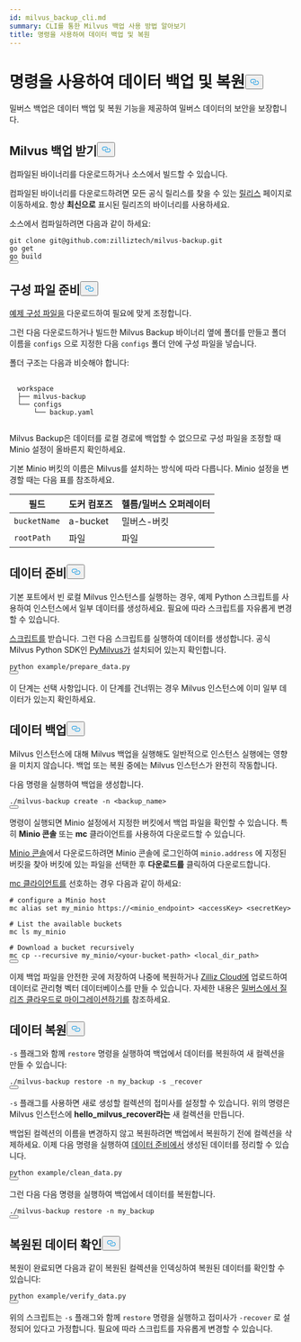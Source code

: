 ```yaml
---
id: milvus_backup_cli.md
summary: CLI를 통한 Milvus 백업 사용 방법 알아보기
title: 명령을 사용하여 데이터 백업 및 복원
---
```

<h1 id="Back-up-and-Restore-Data-Using-Commands" class="common-anchor-header">명령을 사용하여 데이터 백업 및 복원<button data-href="#Back-up-and-Restore-Data-Using-Commands" class="anchor-icon" translate="no">
      <svg translate="no"
        aria-hidden="true"
        focusable="false"
        height="20"
        version="1.1"
        viewBox="0 0 16 16"
        width="16"
      >
        <path
          fill="#0092E4"
          fill-rule="evenodd"
          d="M4 9h1v1H4c-1.5 0-3-1.69-3-3.5S2.55 3 4 3h4c1.45 0 3 1.69 3 3.5 0 1.41-.91 2.72-2 3.25V8.59c.58-.45 1-1.27 1-2.09C10 5.22 8.98 4 8 4H4c-.98 0-2 1.22-2 2.5S3 9 4 9zm9-3h-1v1h1c1 0 2 1.22 2 2.5S13.98 12 13 12H9c-.98 0-2-1.22-2-2.5 0-.83.42-1.64 1-2.09V6.25c-1.09.53-2 1.84-2 3.25C6 11.31 7.55 13 9 13h4c1.45 0 3-1.69 3-3.5S14.5 6 13 6z"
        ></path>
      </svg>
    </button></h1><p>밀버스 백업은 데이터 백업 및 복원 기능을 제공하여 밀버스 데이터의 보안을 보장합니다.</p>
<h2 id="Obtain-Milvus-Backup" class="common-anchor-header">Milvus 백업 받기<button data-href="#Obtain-Milvus-Backup" class="anchor-icon" translate="no">
      <svg translate="no"
        aria-hidden="true"
        focusable="false"
        height="20"
        version="1.1"
        viewBox="0 0 16 16"
        width="16"
      >
        <path
          fill="#0092E4"
          fill-rule="evenodd"
          d="M4 9h1v1H4c-1.5 0-3-1.69-3-3.5S2.55 3 4 3h4c1.45 0 3 1.69 3 3.5 0 1.41-.91 2.72-2 3.25V8.59c.58-.45 1-1.27 1-2.09C10 5.22 8.98 4 8 4H4c-.98 0-2 1.22-2 2.5S3 9 4 9zm9-3h-1v1h1c1 0 2 1.22 2 2.5S13.98 12 13 12H9c-.98 0-2-1.22-2-2.5 0-.83.42-1.64 1-2.09V6.25c-1.09.53-2 1.84-2 3.25C6 11.31 7.55 13 9 13h4c1.45 0 3-1.69 3-3.5S14.5 6 13 6z"
        ></path>
      </svg>
    </button></h2><p>컴파일된 바이너리를 다운로드하거나 소스에서 빌드할 수 있습니다.</p>
<p>컴파일된 바이너리를 다운로드하려면 모든 공식 릴리스를 찾을 수 있는 <a href="https://github.com/zilliztech/milvus-backup/releases">릴리스</a> 페이지로 이동하세요. 항상 <strong>최신으로</strong> 표시된 릴리즈의 바이너리를 사용하세요.</p>
<p>소스에서 컴파일하려면 다음과 같이 하세요:</p>
<pre><code translate="no" class="language-shell">git clone git@github.com:zilliztech/milvus-backup.git
go get
go build
<button class="copy-code-btn"></button></code></pre>
<h2 id="Prepare-configuration-file" class="common-anchor-header">구성 파일 준비<button data-href="#Prepare-configuration-file" class="anchor-icon" translate="no">
      <svg translate="no"
        aria-hidden="true"
        focusable="false"
        height="20"
        version="1.1"
        viewBox="0 0 16 16"
        width="16"
      >
        <path
          fill="#0092E4"
          fill-rule="evenodd"
          d="M4 9h1v1H4c-1.5 0-3-1.69-3-3.5S2.55 3 4 3h4c1.45 0 3 1.69 3 3.5 0 1.41-.91 2.72-2 3.25V8.59c.58-.45 1-1.27 1-2.09C10 5.22 8.98 4 8 4H4c-.98 0-2 1.22-2 2.5S3 9 4 9zm9-3h-1v1h1c1 0 2 1.22 2 2.5S13.98 12 13 12H9c-.98 0-2-1.22-2-2.5 0-.83.42-1.64 1-2.09V6.25c-1.09.53-2 1.84-2 3.25C6 11.31 7.55 13 9 13h4c1.45 0 3-1.69 3-3.5S14.5 6 13 6z"
        ></path>
      </svg>
    </button></h2><p><a href="https://raw.githubusercontent.com/zilliztech/milvus-backup/master/configs/backup.yaml">예제 구성 파일을</a> 다운로드하여 필요에 맞게 조정합니다.</p>
<p>그런 다음 다운로드하거나 빌드한 Milvus Backup 바이너리 옆에 폴더를 만들고 폴더 이름을 <code translate="no">configs</code> 으로 지정한 다음 <code translate="no">configs</code> 폴더 안에 구성 파일을 넣습니다.</p>
<p>폴더 구조는 다음과 비슷해야 합니다:</p>
<pre>
  <code translate="no">
  workspace
  ├── milvus-backup
  └── configs
      └── backup.yaml
  </code>
</pre>
<p>Milvus Backup은 데이터를 로컬 경로에 백업할 수 없으므로 구성 파일을 조정할 때 Minio 설정이 올바른지 확인하세요.</p>
<div class="alert note">
<p>기본 Minio 버킷의 이름은 Milvus를 설치하는 방식에 따라 다릅니다. Minio 설정을 변경할 때는 다음 표를 참조하세요.</p>
<table>
<thead>
<tr><th>필드</th><th>도커 컴포즈</th><th>헬름/밀버스 오퍼레이터</th></tr>
</thead>
<tbody>
<tr><td><code translate="no">bucketName</code></td><td>a-bucket</td><td>밀버스-버킷</td></tr>
<tr><td><code translate="no">rootPath</code></td><td>파일</td><td>파일</td></tr>
</tbody>
</table>
</div>
<h2 id="Prepare-data" class="common-anchor-header">데이터 준비<button data-href="#Prepare-data" class="anchor-icon" translate="no">
      <svg translate="no"
        aria-hidden="true"
        focusable="false"
        height="20"
        version="1.1"
        viewBox="0 0 16 16"
        width="16"
      >
        <path
          fill="#0092E4"
          fill-rule="evenodd"
          d="M4 9h1v1H4c-1.5 0-3-1.69-3-3.5S2.55 3 4 3h4c1.45 0 3 1.69 3 3.5 0 1.41-.91 2.72-2 3.25V8.59c.58-.45 1-1.27 1-2.09C10 5.22 8.98 4 8 4H4c-.98 0-2 1.22-2 2.5S3 9 4 9zm9-3h-1v1h1c1 0 2 1.22 2 2.5S13.98 12 13 12H9c-.98 0-2-1.22-2-2.5 0-.83.42-1.64 1-2.09V6.25c-1.09.53-2 1.84-2 3.25C6 11.31 7.55 13 9 13h4c1.45 0 3-1.69 3-3.5S14.5 6 13 6z"
        ></path>
      </svg>
    </button></h2><p>기본 포트에서 빈 로컬 Milvus 인스턴스를 실행하는 경우, 예제 Python 스크립트를 사용하여 인스턴스에서 일부 데이터를 생성하세요. 필요에 따라 스크립트를 자유롭게 변경할 수 있습니다.</p>
<p><a href="https://raw.githubusercontent.com/zilliztech/milvus-backup/main/example/prepare_data.py">스크립트를</a> 받습니다. 그런 다음 스크립트를 실행하여 데이터를 생성합니다. 공식 Milvus Python SDK인 <a href="https://pypi.org/project/pymilvus/">PyMilvus가</a> 설치되어 있는지 확인합니다.</p>
<pre><code translate="no" class="language-shell">python example/prepare_data.py
<button class="copy-code-btn"></button></code></pre>
<p>이 단계는 선택 사항입니다. 이 단계를 건너뛰는 경우 Milvus 인스턴스에 이미 일부 데이터가 있는지 확인하세요.</p>
<h2 id="Back-up-data" class="common-anchor-header">데이터 백업<button data-href="#Back-up-data" class="anchor-icon" translate="no">
      <svg translate="no"
        aria-hidden="true"
        focusable="false"
        height="20"
        version="1.1"
        viewBox="0 0 16 16"
        width="16"
      >
        <path
          fill="#0092E4"
          fill-rule="evenodd"
          d="M4 9h1v1H4c-1.5 0-3-1.69-3-3.5S2.55 3 4 3h4c1.45 0 3 1.69 3 3.5 0 1.41-.91 2.72-2 3.25V8.59c.58-.45 1-1.27 1-2.09C10 5.22 8.98 4 8 4H4c-.98 0-2 1.22-2 2.5S3 9 4 9zm9-3h-1v1h1c1 0 2 1.22 2 2.5S13.98 12 13 12H9c-.98 0-2-1.22-2-2.5 0-.83.42-1.64 1-2.09V6.25c-1.09.53-2 1.84-2 3.25C6 11.31 7.55 13 9 13h4c1.45 0 3-1.69 3-3.5S14.5 6 13 6z"
        ></path>
      </svg>
    </button></h2><p>Milvus 인스턴스에 대해 Milvus 백업을 실행해도 일반적으로 인스턴스 실행에는 영향을 미치지 않습니다. 백업 또는 복원 중에는 Milvus 인스턴스가 완전히 작동합니다.</p>
<div class="tab-wrapper"></div>
<p>다음 명령을 실행하여 백업을 생성합니다.</p>
<pre><code translate="no" class="language-shell">./milvus-backup create -n &lt;backup_name&gt;
<button class="copy-code-btn"></button></code></pre>
<p>명령이 실행되면 Minio 설정에서 지정한 버킷에서 백업 파일을 확인할 수 있습니다. 특히 <strong>Minio 콘솔</strong> 또는 <strong>mc</strong> 클라이언트를 사용하여 다운로드할 수 있습니다.</p>
<p><a href="https://min.io/docs/minio/kubernetes/upstream/administration/minio-console.html">Minio 콘솔</a>에서 다운로드하려면 Minio 콘솔에 로그인하여 <code translate="no">minio.address</code> 에 지정된 버킷을 찾아 버킷에 있는 파일을 선택한 후 <strong>다운로드를</strong> 클릭하여 다운로드합니다.</p>
<p><a href="https://min.io/docs/minio/linux/reference/minio-mc.html#mc-install">mc 클라이언트를</a> 선호하는 경우 다음과 같이 하세요:</p>
<pre><code translate="no" class="language-shell"><span class="hljs-meta prompt_"># </span><span class="language-bash">configure a Minio host</span>
mc alias set my_minio https://&lt;minio_endpoint&gt; &lt;accessKey&gt; &lt;secretKey&gt;
<span class="hljs-meta prompt_">
# </span><span class="language-bash">List the available buckets</span>
mc ls my_minio
<span class="hljs-meta prompt_">
# </span><span class="language-bash">Download a bucket recursively</span>
mc cp --recursive my_minio/&lt;your-bucket-path&gt; &lt;local_dir_path&gt;
<button class="copy-code-btn"></button></code></pre>
<p>이제 백업 파일을 안전한 곳에 저장하여 나중에 복원하거나 <a href="https://cloud.zilliz.com">Zilliz Cloud에</a> 업로드하여 데이터로 관리형 벡터 데이터베이스를 만들 수 있습니다. 자세한 내용은 <a href="https://zilliz.com/doc/migrate_from_milvus-2x">밀버스에서 질리즈 클라우드로 마이그레이션하기를</a> 참조하세요.</p>
<h2 id="Restore-data" class="common-anchor-header">데이터 복원<button data-href="#Restore-data" class="anchor-icon" translate="no">
      <svg translate="no"
        aria-hidden="true"
        focusable="false"
        height="20"
        version="1.1"
        viewBox="0 0 16 16"
        width="16"
      >
        <path
          fill="#0092E4"
          fill-rule="evenodd"
          d="M4 9h1v1H4c-1.5 0-3-1.69-3-3.5S2.55 3 4 3h4c1.45 0 3 1.69 3 3.5 0 1.41-.91 2.72-2 3.25V8.59c.58-.45 1-1.27 1-2.09C10 5.22 8.98 4 8 4H4c-.98 0-2 1.22-2 2.5S3 9 4 9zm9-3h-1v1h1c1 0 2 1.22 2 2.5S13.98 12 13 12H9c-.98 0-2-1.22-2-2.5 0-.83.42-1.64 1-2.09V6.25c-1.09.53-2 1.84-2 3.25C6 11.31 7.55 13 9 13h4c1.45 0 3-1.69 3-3.5S14.5 6 13 6z"
        ></path>
      </svg>
    </button></h2><div class="tab-wrapper"></div>
<p><code translate="no">-s</code> 플래그와 함께 <code translate="no">restore</code> 명령을 실행하여 백업에서 데이터를 복원하여 새 컬렉션을 만들 수 있습니다:</p>
<pre><code translate="no" class="language-shell">./milvus-backup restore -n my_backup -s _recover
<button class="copy-code-btn"></button></code></pre>
<p><code translate="no">-s</code> 플래그를 사용하면 새로 생성할 컬렉션의 접미사를 설정할 수 있습니다. 위의 명령은 Milvus 인스턴스에 <strong>hello_milvus_recover라는</strong> 새 컬렉션을 만듭니다.</p>
<p>백업된 컬렉션의 이름을 변경하지 않고 복원하려면 백업에서 복원하기 전에 컬렉션을 삭제하세요. 이제 다음 명령을 실행하여 <a href="#Prepare-data">데이터 준비에서</a> 생성된 데이터를 정리할 수 있습니다.</p>
<pre><code translate="no" class="language-shell">python example/clean_data.py
<button class="copy-code-btn"></button></code></pre>
<p>그런 다음 다음 명령을 실행하여 백업에서 데이터를 복원합니다.</p>
<pre><code translate="no" class="language-shell">./milvus-backup restore -n my_backup
<button class="copy-code-btn"></button></code></pre>
<h2 id="Verify-restored-data" class="common-anchor-header">복원된 데이터 확인<button data-href="#Verify-restored-data" class="anchor-icon" translate="no">
      <svg translate="no"
        aria-hidden="true"
        focusable="false"
        height="20"
        version="1.1"
        viewBox="0 0 16 16"
        width="16"
      >
        <path
          fill="#0092E4"
          fill-rule="evenodd"
          d="M4 9h1v1H4c-1.5 0-3-1.69-3-3.5S2.55 3 4 3h4c1.45 0 3 1.69 3 3.5 0 1.41-.91 2.72-2 3.25V8.59c.58-.45 1-1.27 1-2.09C10 5.22 8.98 4 8 4H4c-.98 0-2 1.22-2 2.5S3 9 4 9zm9-3h-1v1h1c1 0 2 1.22 2 2.5S13.98 12 13 12H9c-.98 0-2-1.22-2-2.5 0-.83.42-1.64 1-2.09V6.25c-1.09.53-2 1.84-2 3.25C6 11.31 7.55 13 9 13h4c1.45 0 3-1.69 3-3.5S14.5 6 13 6z"
        ></path>
      </svg>
    </button></h2><p>복원이 완료되면 다음과 같이 복원된 컬렉션을 인덱싱하여 복원된 데이터를 확인할 수 있습니다:</p>
<pre><code translate="no" class="language-shell">python example/verify_data.py
<button class="copy-code-btn"></button></code></pre>
<p>위의 스크립트는 <code translate="no">-s</code> 플래그와 함께 <code translate="no">restore</code> 명령을 실행하고 접미사가 <code translate="no">-recover</code> 로 설정되어 있다고 가정합니다. 필요에 따라 스크립트를 자유롭게 변경할 수 있습니다.</p>
